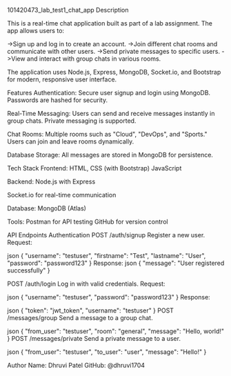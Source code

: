 101420473_lab_test1_chat_app
Description

This is a real-time chat application built as part of a lab assignment. The app allows users to:

->Sign up and log in to create an account.
->Join different chat rooms and communicate with other users.
->Send private messages to specific users.
->View and interact with group chats in various rooms.

The application uses Node.js, Express, MongoDB, Socket.io, and Bootstrap for modern, responsive user interface.

Features
Authentication:
Secure user signup and login using MongoDB.
Passwords are hashed for security.

Real-Time Messaging:
Users can send and receive messages instantly in group chats.
Private messaging is supported.

Chat Rooms:
Multiple rooms such as "Cloud", "DevOps", and "Sports."
Users can join and leave rooms dynamically.

Database Storage:
All messages are stored in MongoDB for persistence.

Tech Stack
Frontend:
HTML, CSS (with Bootstrap)
JavaScript

Backend:
Node.js with Express

Socket.io for real-time communication

Database:
MongoDB (Atlas)

Tools:
Postman for API testing
GitHub for version control

API Endpoints
Authentication
POST /auth/signup
Register a new user.
Request:

json
{
"username": "testuser",
"firstname": "Test",
"lastname": "User",
"password": "password123"
}
Response:
json
{
"message": "User registered successfully"
}

POST /auth/login
Log in with valid credentials.
Request:

json
{
"username": "testuser",
"password": "password123"
}
Response:

json
{
"token": "jwt_token",
"username": "testuser"
}
POST /messages/group
Send a message to a group chat.

json
{
"from_user": "testuser",
"room": "general",
"message": "Hello, world!"
}
POST /messages/private
Send a private message to a user.

json
{
"from_user": "testuser",
"to_user": "user",
"message": "Hello!"
}

Author
Name: Dhruvi Patel
GitHub: @dhruvi1704
